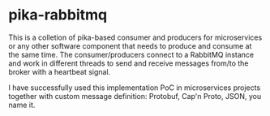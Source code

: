 # pika-rabbitmq

This is a colletion of pika-based consumer and producers for microservices or any other software component that needs to produce and consume at the same time. The consumer/producers connect to a RabbitMQ instance and work in different threads to send and receive messages from/to the broker with a heartbeat signal.

I have successfully used this implementation PoC in microservices projects together with custom message definition: Protobuf, Cap'n Proto, JSON, you name it. 
